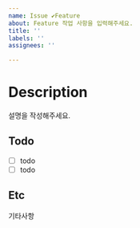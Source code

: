 ```yaml
---
name: Issue ✔Feature
about: Feature 작업 사항을 입력해주세요.
title: ''
labels: ''
assignees: ''

---
```


# Description

설명을 작성해주세요.

## Todo

- [ ] todo
- [ ] todo

## Etc

기타사항
